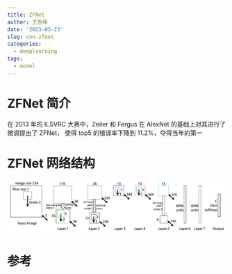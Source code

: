 ```yaml
---
title: ZFNet
author: 王哲峰
date: '2023-03-23'
slug: cnn-zfnet
categories:
  - deeplearning
tags:
  - model
---
```


# ZFNet 简介

在 2013 年的 ILSVRC 大赛中，Zeiler 和 Fergus 在 AlexNet 的基础上对其进行了微调提出了 ZFNet，
使得 top5 的错误率下降到 11.2%，夺得当年的第一

# ZFNet 网络结构

![img](images/zfnet.webp)

# 参考

